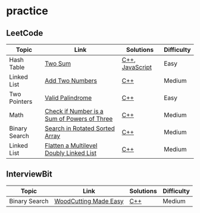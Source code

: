 # practice

## LeetCode

| Topic         | Link                                                                                                                                 | Solutions                                                                                       | Difficulty |
| ------------- | ------------------------------------------------------------------------------------------------------------------------------------ | ----------------------------------------------------------------------------------------------- | ---------- |
| Hash Table    | [Two Sum](https://leetcode.com/problems/two-sum/description/)                                                                        | [C++](./C++/solutions_1/solutions_1.hpp), [JavaScript](./JavaScript/solutions_1/solutions_1.js) | Easy       |
| Linked List   | [Add Two Numbers](https://leetcode.com/problems/add-two-numbers/description/)                                                        | [C++](./C++/solutions_2/solutions_2.hpp)                                                        | Medium     |
| Two Pointers  | [Valid Palindrome](https://leetcode.com/problems/valid-palindrome/description/)                                                      | [C++](./C++/solutions_125/solutions_125.hpp)                                                    | Easy       |
| Math          | [Check if Number is a Sum of Powers of Three](https://leetcode.com/problems/check-if-number-is-a-sum-of-powers-of-three/description) | [C++](./C++/solutions_1780/solutions_1780.hpp)                                                  | Medium     |
| Binary Search | [Search in Rotated Sorted Array](https://leetcode.com/problems/search-in-rotated-sorted-array/description/)                          | [C++](./C++/solutions_33/solutions_33.hpp)                                                      | Medium     |
| Linked List   | [Flatten a Multilevel Doubly Linked List](https://leetcode.com/problems/flatten-a-multilevel-doubly-linked-list/description/)        | [C++](./C++/solutions_430/solutions_430.hpp)                                                    | Medium     |

## InterviewBit

| Topic         | Link                                                                                  | Solutions                                                    | Difficulty |
| ------------- | ------------------------------------------------------------------------------------- | ------------------------------------------------------------ | ---------- |
| Binary Search | [WoodCutting Made Easy](https://www.interviewbit.com/problems/woodcutting-made-easy/) | [C++](./C++/solutions_woodcutting/solutions_woodcutting.hpp) | Medium     |
